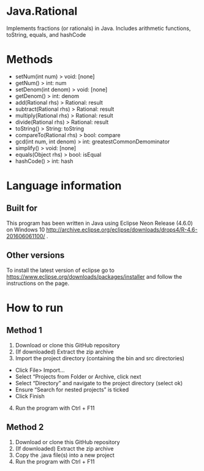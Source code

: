 # Java.Rational
Implements fractions (or rationals) in Java. Includes arithmetic functions, toString, equals, and hashCode
# Methods 
- setNum(int num) > void: [none]
- getNum() > int: num
- setDenom(int denom) > void: [none]
- getDenom() > int: denom
- add(Rational rhs) > Rational: result
- subtract(Rational rhs) > Rational: result
- multiply(Rational rhs) > Rational: result
- divide(Rational rhs) > Rational: result
- toString() > String: toString
- compareTo(Rational rhs) > bool: compare
- gcd(int num, int denom) > int: greatestCommonDemominator
- simplify() > void: [none]
- equals(Object rhs) > bool: isEqual
- hashCode() > int: hash
# Language information 
## Built for
This program has been written in Java using Eclipse Neon Release (4.6.0) on Windows 10 http://archive.eclipse.org/eclipse/downloads/drops4/R-4.6-201606061100/ .
## Other versions
To install the latest version of eclipse go to https://www.eclipse.org/downloads/packages/installer and follow the instructions on the page.
# How to run
## Method 1 
1. Download or clone this GitHub repository 
2. (If downloaded) Extract the zip archive
3. Import the project directory (containing the bin and src directories)
- Click File> Import…
- Select “Projects from Folder or Archive, click next
- Select “Directory” and navigate to the project directory (select ok) 
- Ensure “Search for nested projects” is ticked
- Click Finish
4. Run the program with Ctrl + F11
## Method 2
1. Download or clone this GitHub repository 
2. (If downloaded) Extract the zip archive
3. Copy the .java file(s) into a new project
4. Run the program with Ctrl + F11
